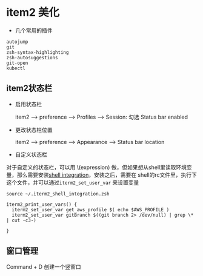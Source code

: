 # item2 美化



* 几个常用的插件

```
autojump
git
zsh-syntax-highlighting
zsh-autosuggestions
git-open
kubectl
```

## item2状态栏

* 启用状态栏

  item2 --> preference --> Profiles --> Session: 勾选 Status bar enabled

* 更改状态栏位置

  item2 --> preference --> Appearance --> Status bar location

* 自定义状态栏

对于自定义的状态栏，可以用 \\(expression) 做，但如果想从shell里读取环境变量，那么需要安装[shell integration](https://iterm2.com/documentation-shell-integration.html)，安装之后，需要在 shell的rc文件里，执行下这个文件，并可以通过```iterm2_set_user_var``` 来设置变量

```# items status bar
source ~/.iterm2_shell_integration.zsh

iterm2_print_user_vars() {
  iterm2_set_user_var get_aws_profile $( echo $AWS_PROFILE )
  iterm2_set_user_var gitBranch $((git branch 2> /dev/null) | grep \* | cut -c3-)

}
```



## 窗口管理

Command + D 创建一个竖窗口

